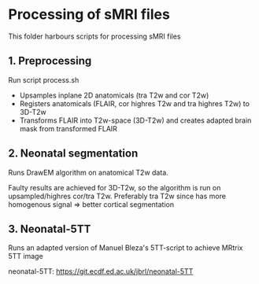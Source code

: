 # Processing of sMRI files

This folder harbours scripts for processing sMRI files

## 1. Preprocessing
Run script process.sh

- Upsamples inplane 2D anatomicals (tra T2w and cor T2w)
- Registers anatomicals (FLAIR, cor highres T2w and tra highres T2w) to 3D-T2w
- Transforms FLAIR into T2w-space (3D-T2w) and creates adapted brain mask from transformed FLAIR

## 2. Neonatal segmentation
Runs DrawEM algorithm on anatomical T2w data.

Faulty results are achieved for 3D-T2w, so the algorithm is run on upsampled/highres cor/tra T2w.
Preferably tra T2w since has more homogenous signal => better cortical segmentation

## 3. Neonatal-5TT
Runs an adapted version of Manuel Bleza's 5TT-script to achieve MRtrix 5TT image

neonatal-5TT: https://git.ecdf.ed.ac.uk/jbrl/neonatal-5TT
